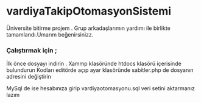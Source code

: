 # vardiyaTakipOtomasyonSistemi
Üniversite bitirme projem . Grup arkadaşlarımın yardımı ile birlikte tamamlandı.Umarım beğenirsinizz.

### Çalıştırmak için ;
İlk önce dosyayı indirin .
Xammp klasöründe htdocs klasörü içerisinde bulundurun
Kodları editörde açıp ayar klasöründe sabitler.php de dosyanın adresini değiştirin

MySql de ise hesabınıza girip vardiyaotomasyonu.sql veri setini aktarmanız lazım
